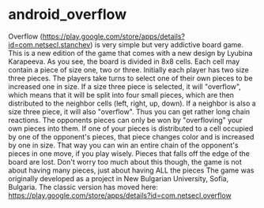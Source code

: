 # android_overflow
Overflow (https://play.google.com/store/apps/details?id=com.netsecl.stanchev) is very simple but very addictive board game. This is a new edition of the game that comes with a new design by Lyubina Karapeeva. As you see, the board is divided in 8x8 cells. Each cell may contain a piece of size one, two or three. Initially each player has two size three pieces.  The players take turns to select one of their own pieces to be increased one in size. If a size three piece is selected, it will "overflow", which means that it will be split into four small pieces, which are then distributed to the neighbor cells (left, right, up, down). If a neighbor is also a size three piece, it will also "overflow". Thus you can get rather long chain reactions.  The opponents pieces can only be won by "overfloving" your own pieces into them. If one of your pieces is distributed to a cell occupied by one of the opponent's pieces, that piece changes color and is increased by one in size. That way you can win an entire chain of the opponent's pieces in one move, if you play wisely.  Pieces that falls off the edge of the board are lost. Don't worry too much about this though, the game is not about having many pieces, just about having ALL the pieces  The game was originally developed as a project in New Bulgarian University, Sofia, Bulgaria.  The classic version has moved here: https://play.google.com/store/apps/details?id=com.netsecl.overflow
